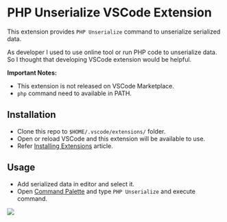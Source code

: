 # PHP Unserialize VSCode Extension

This extension provides `PHP Unserialize` command to unserialize serialized data.

As developer I used to use online tool or run PHP code to unserialize data. So I thought that developing VSCode extension would be helpful.

**Important Notes:**

- This extension is not released on VSCode Marketplace.
- `php` command need to available in PATH.

## Installation

- Clone this repo to `$HOME/.vscode/extensions/` folder.
- Open or reload VSCode and this extension will be available to use.
- Refer [Installing Extensions](https://vscode-docs.readthedocs.io/en/stable/extensions/install-extension/) article.

## Usage

- Add serialized data in editor and select it.
- Open [Command Palette](https://code.visualstudio.com/docs/getstarted/userinterface#_command-palette) and type `PHP Unserialize` and execute command.

![](https://chandra.dev/wp-content/uploads/2022/09/php-unserialize-extension.gif)

